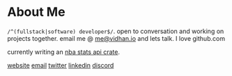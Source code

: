 # About Me

`/^(fullstack|software) developer$/`. open to conversation and working on projects together. email me @ [me@vidhan.io](mailto:me@vidhan.io) and lets talk. I love github.com

currently writing an [nba stats api crate](https://github.com/vidhanio/nba-rs).

[website](https://vidhan.io)
[email](mailto:me@vidhan.io)
[twitter](https://twitter.com/vidhanio)
[linkedin](https://linkedin.com/in/vidhanio/)
[discord](https://discord.com/users/277507281652940800)
